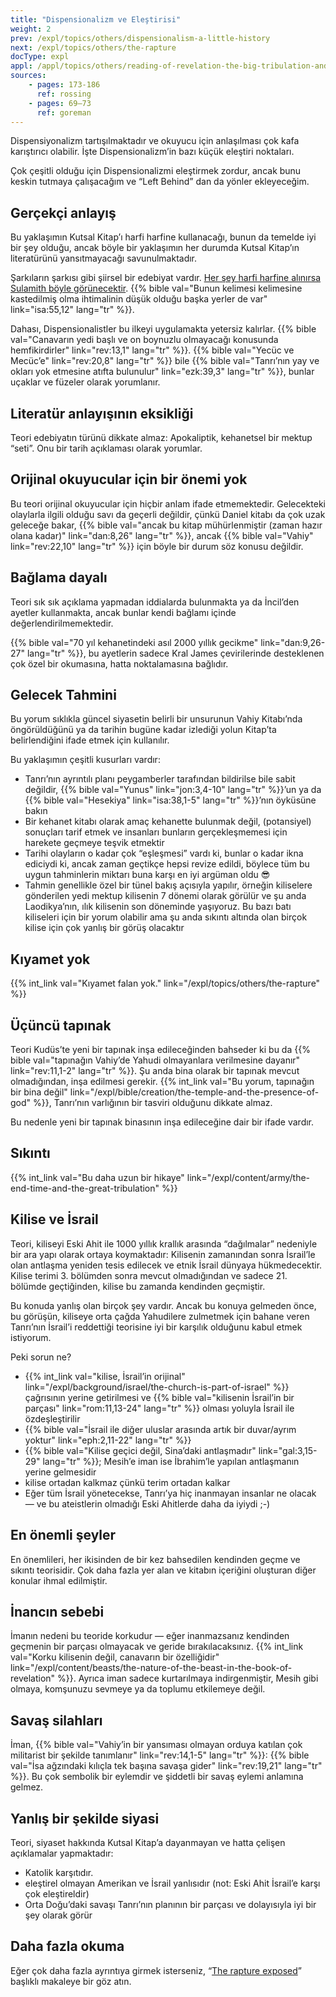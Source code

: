 ```yaml
---
title: "Dispensionalizm ve Eleştirisi"
weight: 2
prev: /expl/topics/others/dispensionalism-a-little-history
next: /expl/topics/others/the-rapture
docType: expl
appl: /appl/topics/others/reading-of-revelation-the-big-tribulation-and-the-rapture
sources: 
    - pages: 173-186
      ref: rossing
    - pages: 69–73
      ref: goreman
---
```


Dispensiyonalizm tartışılmaktadır ve okuyucu için anlaşılması çok kafa karıştırıcı olabilir. İşte Dispensionalizm’in bazı küçük eleştiri noktaları.

Çok çeşitli olduğu için Dispensionalizmi eleştirmek zordur, ancak bunu keskin tutmaya çalışacağım ve “Left Behind” dan da yönler ekleyeceğim.

## Gerçekçi anlayış

<a name="16f7"></a>
Bu yaklaşımın Kutsal Kitap’ı harfi harfine kullanacağı, bunun da temelde iyi bir şey olduğu, ancak böyle bir yaklaşımın her durumda Kutsal Kitap’ın literatürünü yansıtmayacağı savunulmaktadır.

Şarkıların şarkısı gibi şiirsel bir edebiyat vardır. [Her şey harfi harfine alınırsa Sulamith böyle görünecektir](https://www.pinterest.com/pin/414894184412811101/). {{% bible val="Bunun kelimesi kelimesine kastedilmiş olma ihtimalinin düşük olduğu başka yerler de var" link="isa:55,12" lang="tr" %}}.

Dahası, Dispensionalistler bu ilkeyi uygulamakta yetersiz kalırlar. {{% bible val="Canavarın yedi başlı ve on boynuzlu olmayacağı konusunda hemfikirdirler" link="rev:13,1" lang="tr" %}}. {{% bible val="Yecüc ve Mecüc’e" link="rev:20,8" lang="tr" %}} bile {{% bible val="Tanrı’nın yay ve okları yok etmesine atıfta bulunulur" link="ezk:39,3" lang="tr" %}}, bunlar uçaklar ve füzeler olarak yorumlanır.

## Literatür anlayışının eksikliği

<a name="41cf"></a>
Teori edebiyatın türünü dikkate almaz: Apokaliptik, kehanetsel bir mektup “seti”. Onu bir tarih açıklaması olarak yorumlar.

## Orijinal okuyucular için bir önemi yok

<a name="a509"></a>
Bu teori orijinal okuyucular için hiçbir anlam ifade etmemektedir. Gelecekteki olaylarla ilgili olduğu savı da geçerli değildir, çünkü Daniel kitabı da çok uzak geleceğe bakar, {{% bible val="ancak bu kitap mühürlenmiştir (zaman hazır olana kadar)" link="dan:8,26" lang="tr" %}}, ancak {{% bible val="Vahiy" link="rev:22,10" lang="tr" %}} için böyle bir durum söz konusu değildir.

## Bağlama dayalı

<a name="a4b2"></a>
Teori sık sık açıklama yapmadan iddialarda bulunmakta ya da İncil’den ayetler kullanmakta, ancak bunlar kendi bağlamı içinde değerlendirilmemektedir.

{{% bible val="70 yıl kehanetindeki asıl 2000 yıllık gecikme" link="dan:9,26-27" lang="tr" %}}, bu ayetlerin sadece Kral James çevirilerinde desteklenen çok özel bir okumasına, hatta noktalamasına bağlıdır.

## Gelecek Tahmini

<a name="e389"></a>
Bu yorum sıklıkla güncel siyasetin belirli bir unsurunun Vahiy Kitabı’nda öngörüldüğünü ya da tarihin bugüne kadar izlediği yolun Kitap’ta belirlendiğini ifade etmek için kullanılır.

Bu yaklaşımın çeşitli kusurları vardır:

- Tanrı’nın ayrıntılı planı peygamberler tarafından bildirilse bile sabit değildir, {{% bible val="Yunus" link="jon:3,4-10" lang="tr" %}}’un ya da {{% bible val="Hesekiya" link="isa:38,1-5" lang="tr" %}}’nın öyküsüne bakın
- Bir kehanet kitabı olarak amaç kehanette bulunmak değil, (potansiyel) sonuçları tarif etmek ve insanları bunların gerçekleşmemesi için harekete geçmeye teşvik etmektir
- Tarihi olayların o kadar çok “eşleşmesi” vardı ki, bunlar o kadar ikna ediciydi ki, ancak zaman geçtikçe hepsi revize edildi, böylece tüm bu uygun tahminlerin miktarı buna karşı en iyi argüman oldu 😎
- Tahmin genellikle özel bir tünel bakış açısıyla yapılır, örneğin kiliselere gönderilen yedi mektup kilisenin 7 dönemi olarak görülür ve şu anda Laodikya’nın, ılık kilisenin son döneminde yaşıyoruz. Bu bazı batı kiliseleri için bir yorum olabilir ama şu anda sıkıntı altında olan birçok kilise için çok yanlış bir görüş olacaktır

## Kıyamet yok

<a name="039a"></a>
{{% int_link val="Kıyamet falan yok." link="/expl/topics/others/the-rapture" %}}

## Üçüncü tapınak

<a name="1e67"></a>
Teori Kudüs’te yeni bir tapınak inşa edileceğinden bahseder ki bu da {{% bible val="tapınağın Vahiy’de Yahudi olmayanlara verilmesine dayanır" link="rev:11,1-2" lang="tr" %}}. Şu anda bina olarak bir tapınak mevcut olmadığından, inşa edilmesi gerekir. {{% int_link val="Bu yorum, tapınağın bir bina değil" link="/expl/bible/creation/the-temple-and-the-presence-of-god" %}}, Tanrı’nın varlığının bir tasviri olduğunu dikkate almaz.

Bu nedenle yeni bir tapınak binasının inşa edileceğine dair bir ifade vardır.

## Sıkıntı

<a name="baa3"></a>
{{% int_link val="Bu daha uzun bir hikaye" link="/expl/content/army/the-end-time-and-the-great-tribulation" %}}

## Kilise ve İsrail

<a name="5d19"></a>
Teori, kiliseyi Eski Ahit ile 1000 yıllık krallık arasında “dağılmalar” nedeniyle bir ara yapı olarak ortaya koymaktadır: Kilisenin zamanından sonra İsrail’le olan antlaşma yeniden tesis edilecek ve etnik İsrail dünyaya hükmedecektir. Kilise terimi 3. bölümden sonra mevcut olmadığından ve sadece 21. bölümde geçtiğinden, kilise bu zamanda kendinden geçmiştir.

Bu konuda yanlış olan birçok şey vardır. Ancak bu konuya gelmeden önce, bu görüşün, kiliseye orta çağda Yahudilere zulmetmek için bahane veren Tanrı’nın İsrail’i reddettiği teorisine iyi bir karşılık olduğunu kabul etmek istiyorum.

Peki sorun ne?

- {{% int_link val="kilise, İsrail’in orijinal" link="/expl/background/israel/the-church-is-part-of-israel" %}} çağrısının yerine getirilmesi ve {{% bible val="kilisenin İsrail’in bir parçası" link="rom:11,13-24" lang="tr" %}} olması yoluyla İsrail ile özdeşleştirilir
- {{% bible val="İsrail ile diğer uluslar arasında artık bir duvar/ayrım yoktur" link="eph:2,11-22" lang="tr" %}}
- {{% bible val="Kilise geçici değil, Sina’daki antlaşmadır" link="gal:3,15-29" lang="tr" %}}; Mesih’e iman ise İbrahim’le yapılan antlaşmanın yerine gelmesidir
- kilise ortadan kalkmaz çünkü terim ortadan kalkar
- Eğer tüm İsrail yönetecekse, Tanrı’ya hiç inanmayan insanlar ne olacak — ve bu ateistlerin olmadığı Eski Ahitlerde daha da iyiydi ;-)

## En önemli şeyler

<a name="c445"></a>
En önemlileri, her ikisinden de bir kez bahsedilen kendinden geçme ve sıkıntı teorisidir. Çok daha fazla yer alan ve kitabın içeriğini oluşturan diğer konular ihmal edilmiştir.

## İnancın sebebi

<a name="d9ea"></a>
İmanın nedeni bu teoride korkudur — eğer inanmazsanız kendinden geçmenin bir parçası olmayacak ve geride bırakılacaksınız. {{% int_link val="Korku kilisenin değil, canavarın bir özelliğidir" link="/expl/content/beasts/the-nature-of-the-beast-in-the-book-of-revelation" %}}. Ayrıca iman sadece kurtarılmaya indirgenmiştir, Mesih gibi olmaya, komşunuzu sevmeye ya da toplumu etkilemeye değil.

## Savaş silahları

<a name="6f89"></a>
İman, {{% bible val="Vahiy’in bir yansıması olmayan orduya katılan çok militarist bir şekilde tanımlanır" link="rev:14,1-5" lang="tr" %}}: {{% bible val="İsa ağzındaki kılıçla tek başına savaşa gider" link="rev:19,21" lang="tr" %}}. Bu çok sembolik bir eylemdir ve şiddetli bir savaş eylemi anlamına gelmez.

## Yanlış bir şekilde siyasi

<a name="51cc"></a>
Teori, siyaset hakkında Kutsal Kitap’a dayanmayan ve hatta çelişen açıklamalar yapmaktadır:

- Katolik karşıtıdır.
- eleştirel olmayan Amerikan ve İsrail yanlısıdır (not: Eski Ahit İsrail’e karşı çok eleştireldir)
- Orta Doğu’daki savaşı Tanrı’nın planının bir parçası ve dolayısıyla iyi bir şey olarak görür

## Daha fazla okuma

<a name="b176"></a>
Eğer çok daha fazla ayrıntıya girmek isterseniz, “[The rapture exposed](https://www.amazon.de/Rapture-Exposed-Message-Hope-Revelation/dp/0813343143)” başlıklı makaleye bir göz atın.
